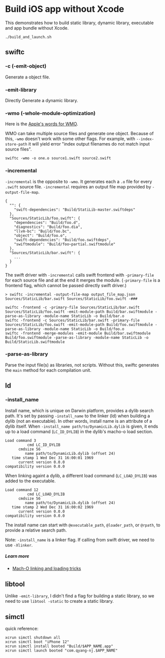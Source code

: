 # Build iOS app without Xcode
This demonstrates how to build static library, dynamic library, executable and app bundle without Xcode.
```
./build_and_launch.sh
```

## swiftc

### -c (-emit-object)
Generate a object file.

### -emit-library
Directly Generate a dynamic library.

### -wmo (-whole-module-optimization)
Here is the [Apple's words for WMO]( https://github.com/apple/swift/blob/master/docs/OptimizationTips.rst#whole-module-optimizations-wmo).

WMO can take multiple source files and generate one object. Because of this, `-wmo` doesn't work with some other flags. For example, with `--index-store-path` it will yield error "index output filenames do not match input source files".

```
swiftc -wmo -o one.o source1.swift source2.swift
```

### -incremental
`-incremental` is the opposite to `-wmo`. It generates each a `.o` file for every `.swift` source file. `-incremental` requires an output file map provided by `-output-file-map`.
```
{
  "": {
    "swift-dependencies": "Build/StatiLib-master.swiftdeps"
  },
  "Sources/StaticLib/foo.swift": {
    "dependencies": "Build/foo.d",
    "diagnostics": "Build/foo.dia",
    "llvm-bc": "Build/foo.bc",
    "object": "Build/foo.o",
    "swift-dependencies": "Build/foo.swiftdeps",
    "swiftmodule": "Build/foo~partial.swiftmodule"
  },
  "Sources/StaticLib/bar.swift": {
    ...
  }
}
```

The swift driver with `-incremental` calls swift frontend with `-primary-file` for each source file and at the end it merges the module. (`-primary-file` is a frontend flag, which cannot be passed directly swift driver.)
```
> swiftc -incremental -output-file-map output_file_map.json Sources/StaticLib/bar.swift Sources/StaticLib/foo.swift -###

swiftc -frontend -c -primary-file Sources/StaticLib/bar.swift Sources/StaticLib/foo.swift -emit-module-path Build/bar.swiftmodule -parse-as-library -module-name StaticLib -o Build/bar.o
swiftc -frontend -c Sources/StaticLib/bar.swift -primary-file Sources/StaticLib/foo.swift -emit-module-path Build/foo.swiftmodule -parse-as-library -module-name StaticLib -o Build/foo.o
swiftc -frontend -merge-modules -emit-module Build/bar.swiftmodule Build/foo.swiftmodule -parse-as-library -module-name StaticLib -o Build/StaticLib.swiftmodule
```

### -parse-as-library
Parse the input file(s) as libraries, not scripts. Without this, swiftc generates the `main` method for each compilation unit.

## ld
### -install_name
Install name, which is unique on Darwin platform, provides a dylib search path. It's set by passing `-install_name` to the linker (ld) when building a dylib (not an executable). In other words, install name is an attribute of a dylib itself.
When `-install_name path/to/DynamicLib.dylib` is given, it ends up to a load command (`LC_ID_DYLIB`) in the dylib's macho-o load section.
```
Load command 3
          cmd LC_ID_DYLIB
      cmdsize 56
         name path/to/DynamicLib.dylib (offset 24)
   time stamp 1 Wed Dec 31 16:00:01 1969
      current version 0.0.0
compatibility version 0.0.0
```

When linking againt a dylib, a different load command (`LC_LOAD_DYLIB`) was added to the executable.
```
Load command 12
          cmd LC_LOAD_DYLIB
      cmdsize 56
         name path/to/DynamicLib.dylib (offset 24)
   time stamp 2 Wed Dec 31 16:00:02 1969
      current version 0.0.0
compatibility version 0.0.0
```

The install name can start with `@executable_path`, `@loader_path`, or `@rpath`, to provide a relative search path.

Note: `-install_name` is a linker flag. If calling from swift driver, we need to use `-Xlinker`.

##### Learn more
- [Mach-O linking and loading tricks](http://blog.darlinghq.org/2018/07/mach-o-linking-and-loading-tricks.html)

## libtool
Unlike `-emit-library`, I didn't find a flag for building a static library, so we need to use `libtool -static` to create a static library.

## simctl
quick reference:
```
xcrun simctl shutdown all
xcrun simctl boot "iPhone 12"
xcrun simctl install booted "Build/$APP_NAME.app"
xcrun simctl launch booted "com.qyang-nj.$APP_NAME"
```
